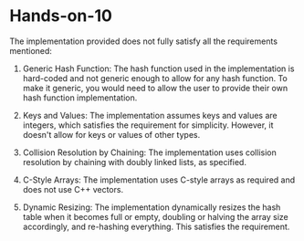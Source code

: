 # Hands-on-10

The implementation provided does not fully satisfy all the requirements mentioned:

1. Generic Hash Function: The hash function used in the implementation is hard-coded and not generic enough to allow for any hash function. To make it generic, you would need to allow the user to provide their own hash function implementation.

2. Keys and Values: The implementation assumes keys and values are integers, which satisfies the requirement for simplicity. However, it doesn't allow for keys or values of other types.

3. Collision Resolution by Chaining: The implementation uses collision resolution by chaining with doubly linked lists, as specified.

4. C-Style Arrays: The implementation uses C-style arrays as required and does not use C++ vectors.

5. Dynamic Resizing: The implementation dynamically resizes the hash table when it becomes full or empty, doubling or halving the array size accordingly, and re-hashing everything. This satisfies the requirement.
